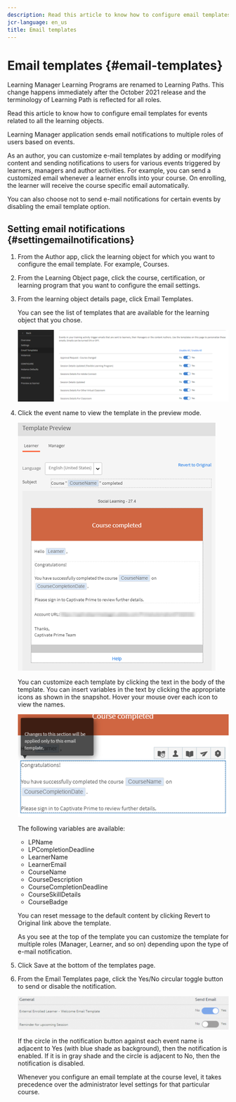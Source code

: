 ```yaml
---
description: Read this article to know how to configure email templates for events related to all the learning objects.
jcr-language: en_us
title: Email templates
---
```



# Email templates {#email-templates}

Learning Manager Learning Programs are renamed to Learning Paths. This change happens immediately after the October 2021 release and the terminology of Learning Path is reflected for all roles.

Read this article to know how to configure email templates for events related to all the learning objects.

Learning Manager application sends email notifications to multiple roles of users based on events.

As an author, you can customize e-mail templates by adding or modifying content and sending notifications to users for various events triggered by learners, managers and author activities. For example, you can send a customized email whenever a learner enrolls into your course. On enrolling, the learner will receive the course specific email automatically.

You can also choose not to send e-mail notifications for certain events by disabling the email template option.

## Setting email notifications {#settingemailnotifications}

1. From the Author app, click the learning object for which you want to configure the email template. For example, Courses.
1. From the Learning Object page, click the course, certification, or learning program that you want to configure the email settings.
1. From the learning object details page, click Email Templates.

   You can see the list of templates that are available for the learning object that you chose.

   ![](assets/email-templates-forlearningprograms.png)

1. Click the event name to view the template in the preview mode.

   ![](assets/preview-the-emailtemplateforyourlearningobject.png)

   You can customize each template by clicking the text in the body of the template. You can insert variables in the text by clicking the appropriate icons as shown in the snapshot. Hover your mouse over each icon to view the names.

   ![](assets/insert-variable.png)

   The following variables are available:

   * LPName
   * LPCompletionDeadline
   * LearnerName
   * LearnerEmail
   * CourseName
   * CourseDescription
   * CourseCompletionDeadline
   * CourseSkillDetails
   * CourseBadge

   You can reset message to the default content by clicking Revert to Original link above the template.  
   
   As you see at the top of the template you can customize the template for multiple roles (Manager, Learner, and so on)  depending upon the type of e-mail notification.

1. Click Save at the bottom of the templates page.
1. From the Email Templates page, click the Yes/No circular toggle button to send or disable the notification.

   ![](assets/email-notification-e1437624109719.png)

   If the circle in the notification button against each event name is adjacent to Yes (with blue shade as background), then the notification is enabled. If it is in gray shade and the circle is adjacent to No, then the notification is disabled.

   Whenever you configure an email template at the course level, it takes precedence over the administrator level settings for that particular course.
